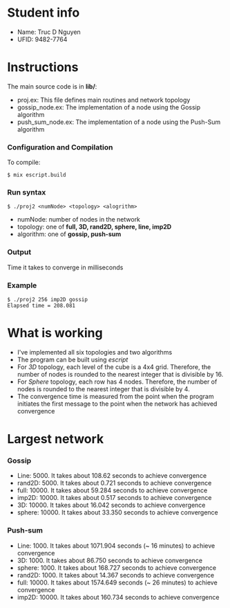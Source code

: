 # Student info
* Name: Truc D Nguyen
* UFID: 9482-7764

# Instructions
The main source code is in **lib/**:
* proj.ex: This file defines main routines and network topology
* gossip_node.ex: The implementation of a node using the Gossip algorithm
* push_sum_node.ex: The implementation of a node using the Push-Sum algorithm

### Configuration and Compilation
To compile:
```
$ mix escript.build
```

### Run syntax
```
$ ./proj2 <numNode> <topology> <alogrithm>
```
- numNode: number of nodes in the network
- topology: one of **full, 3D, rand2D, sphere, line, imp2D**
- algorithm: one of **gossip, push-sum**

### Output 
Time it takes to converge in milliseconds

### Example
```
$ ./proj2 256 imp2D gossip
Elapsed time = 208.081
```

# What is working
- I've implemented all six topologies and two algorithms
- The program can be built using _escript_
- For _3D_ topology, each level of the cube is a 4x4 grid. Therefore, the number of nodes is rounded to the 
nearest integer that is divisible by 16.
- For _Sphere_ topology, each row has 4 nodes. Therefore, the number of nodes is rounded to the 
nearest integer that is divisible by 4.
- The convergence time is measured from the point when the program initiates the first message to the point when the 
network has achieved convergence

# Largest network
### Gossip
- Line: 5000. It takes about 108.62 seconds to achieve convergence
- rand2D: 5000. It takes about 0.721 seconds to achieve convergence
- full: 10000. It takes about 59.284 seconds to achieve convergence
- imp2D: 10000. It takes about 0.517 seconds to achieve convergence
- 3D: 10000. It takes about 16.042 seconds to achieve convergence
- sphere: 10000. It takes about 33.350 seconds to achieve convergence

### Push-sum
- Line: 1000. It takes about 1071.904 seconds (~ 16 minutes) to achieve convergence
- 3D: 1000. It takes about 86.750 seconds to achieve convergence
- sphere: 1000. It takes about 168.727 seconds to achieve convergence
- rand2D: 1000. It takes about 14.367 seconds to achieve convergence
- full: 10000. It takes about 1574.649 seconds (~ 26 minutes) to achieve convergence
- imp2D: 10000. It takes about 160.734 seconds to achieve convergence



